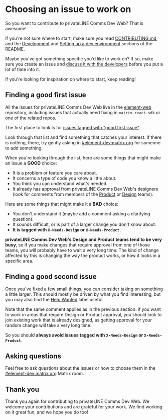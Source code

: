 # Choosing an issue to work on

So you want to contribute to privateLINE Comms Dev Web? That is awesome!

If you're not sure where to start, make sure you read
[CONTRIBUTING.md](../CONTRIBUTING.md), and the
[Development](../README.md#development) and
[Setting up a dev environment](../README.md#setting-up-a-dev-environment)
sections of the README.

Maybe you've got something specific you'd like to work on? If so, make sure you
create an issue and
[discuss it with the developers](https://matrix.to/#/#element-dev:matrix.org)
before you put a lot of time into it.

If you're looking for inspiration on where to start, keep reading!

## Finding a good first issue

All the issues for privateLINE Comms Dev Web live in the
[element-web](https://github.com/element-hq/element-web) repository, including
issues that actually need fixing in `matrix-react-sdk` or one of the related
repos.

The first place to look is for
[issues tagged with "good first issue"](https://github.com/element-hq/element-web/issues?q=is%3Aopen+is%3Aissue+label%3A%22good+first+issue%22).

Look through that list and find something that catches your interest. If there
is nothing, there, try gently asking in
[#element-dev:matrix.org](https://matrix.to/#/#element-dev:matrix.org) for
someone to add something.

When you're looking through the list, here are some things that might make an
issue a **GOOD** choice:

-   It is a problem or feature you care about.
-   It concerns a type of code you know a little about.
-   You think you can understand what's needed.
-   It already has approval from privateLINE Comms Dev Web's designers (look for comments from
    members of the
    [Product](https://github.com/orgs/element-hq/teams/product/members) or
    [Design](https://github.com/orgs/element-hq/teams/design/members) teams).

Here are some things that might make it a **BAD** choice:

-   You don't understand it (maybe add a comment asking a clarifying question).
-   It sounds difficult, or is part of a larger change you don't know about.
-   **It is tagged with `X-Needs-Design` or `X-Needs-Product`.**

**privateLINE Comms Dev Web's Design and Product teams tend to be very busy**, so if you make
changes that require approval from one of those teams, you will probably have
to wait a very long time. The kind of change affected by this is changing the
way the product works, or how it looks in a specific area.

## Finding a good second issue

Once you've fixed a few small things, you can consider taking on something a
little larger. This should mostly be driven by what you find interesting, but
you may also find the
[Help Wanted](https://github.com/element-hq/element-web/issues?q=is%3Aissue+is%3Aopen+sort%3Aupdated-desc+label%3A%22Help+Wanted%22)
label useful.

Note that the same comment applies as in the previous section: if you want to
work in areas that require Design or Product approval, you should look to join
existing work that is already designed, as getting approval for your random
change will take a very long time.

So you should **always avoid issues tagged with `X-Needs-Design` or
`X-Needs-Product`**.

## Asking questions

Feel free to ask questions about the issues or how to choose them in the
[#element-dev:matrix.org](https://matrix.to/#/#element-dev:matrix.org) Matrix
room.

## Thank you

Thank you again for contributing to privateLINE Comms Dev Web. We welcome your contributions
and are grateful for your work. We find working on it great fun, and we hope
you do too!
